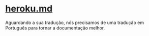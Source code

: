 # [heroku.md](/hosting/heroku.md)

Aguardando a sua tradução, nós precisamos de uma tradução em Português para tornar a documentação melhor.
